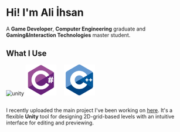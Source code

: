 # Hi! I'm Ali İhsan
A **Game Developer**, **Computer Engineering** graduate and **Gaming&Interaction Technologies** master student.

## What I Use

<img src="https://www.vectorlogo.zone/logos/unity3d/unity3d-icon.svg" alt="unity" width="84" height="84"/> <img src="https://raw.githubusercontent.com/devicons/devicon/master/icons/csharp/csharp-original.svg" alt="csharp" width="84" height="84"/> &emsp; <img src="https://raw.githubusercontent.com/devicons/devicon/master/icons/cplusplus/cplusplus-original.svg" alt="cplusplus" width="84" height="84"/>

##
I recently uploaded the main project I've been working on [here](https://github.com/demircialiihsan/unity-polymorphic-grid-editor). It's a flexible **Unity** tool for designing 2D-grid-based levels with an intuitive interface for editing and previewing.
